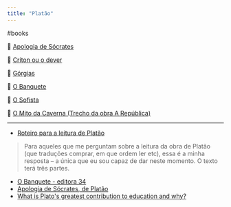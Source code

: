 ```yaml
---
title: "Platão"
---
```


#books

📖 [Apologia de Sócrates](https://drive.google.com/file/d/1eDdz34vD4UY3kF_A0Z3A40KtP8uo5OW5/view?usp=sharing)

📖 [Críton ou o dever](https://drive.google.com/file/d/1waYytOSdZJogk9JHXb8qvs5uNkvG2hce/view?usp=sharing)

📖 [Górgias](https://drive.google.com/file/d/1FEVYeo7MM8_yks8N1ExlF9JGNvJUId-R/view?usp=sharing)

📖 [O Banquete](https://drive.google.com/file/d/1cgm-jrHiAXV81wsziECWiVmbyycSLIZO/view?usp=sharing)

📖 [O Sofista](https://drive.google.com/file/d/1_R024Z0RvcP0OYZEtWJe16WNhANyZ7U3/view?usp=sharing)

📖 [O Mito da Caverna (Trecho da obra A República)](https://drive.google.com/file/d/1Pz4JJCrl2QtL2yOBuD9YGOZwI0NRWkr7/view?usp=sharing)

---

- [Roteiro para a leitura de Platão](https://astravessias.org/blog/roteiro-para-a-leitura-de-platao/)
> Para aqueles que me perguntam sobre a leitura da obra de Platão (que traduções comprar, em que ordem ler etc), essa é a minha resposta – a única que eu sou capaz de dar neste momento. O texto terá três partes. 

- [O Banquete - editora 34](https://www.editora34.com.br/detalhe.asp?id=926&busca=O%20Banquete)
- [Apologia de Sócrates, de Platão](http://www.dominiopublico.gov.br/pesquisa/DetalheObraForm.do?select_action&co_obra=2296)
- [What is Plato's greatest contribution to education and why?](https://www.quora.com/What-is-Platos-greatest-contribution-to-education-and-why)
